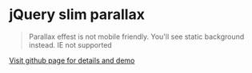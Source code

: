 # jQuery slim parallax

> Parallax effest is not mobile friendly. You'll see static background instead.
> IE not supported

[Visit github page for details and demo](https://sajibsrs.github.io/jquery-slim-parallax "Project home page")
